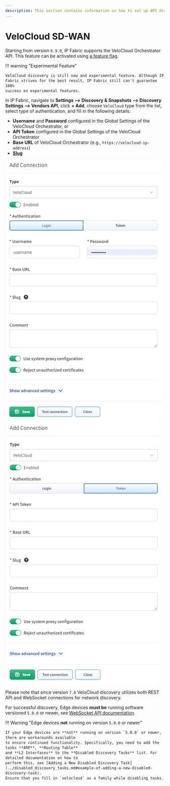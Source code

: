 ```yaml
---
description: This section contains information on how to set up API discovery for VeloCloud.
---
```


# VeloCloud SD-WAN

Starting from version `6.9.0`, IP Fabric supports the VeloCloud Orchestrator
API.  This feature can be activated using [a feature
flag](../../../../System_Administration/Command_Line_Interface/Feature_Flags.md#velocloud-discovery).

!!! warning "Experimental Feature"

    VeloCloud discovery is still new and experimental feature. Although IP
    Fabric strives for the best result, IP Fabric still can't guarantee 100%
    success on experimental features.

In IP Fabric, navigate to **Settings --> Discovery & Snapshots --> Discovery
Settings --> Vendors API**, click **+ Add**, choose `VeloCloud` type from the
list, select type of authentication, and fill in the following details:

- **Username** and **Password** configured in the Global Settings of the
  VeloCloud Orchestrator, or
- **API Token** configured in the Global Settings of the VeloCloud Orchestrator
- **Base URL** of VeloCloud Orchestrator (e.g., `https://velocloud-ip-address`)
- [**Slug**](index.md#slug-and-comment)

![Add Connection - VeloCloud - username](velocloud/VeloCloud_username.png)
![Add Connection - VeloCloud - API token](velocloud/VeloCloud_token.png)

Please note that since version `7.0` VeloCloud discovery utilizes both REST API and WebSocket
connections for network discovery.

For successful discovery, Edge devices **must be** running software versioned `5.0.0` or newer, see
[WebSocket API documentation](https://developer.broadcom.com/xapis/vmware-sd-wan-remote-diagnostics-websocket-api/latest/).

!!! Warning "Edge devices **not** running on version `5.0.0` or newer"

    If your Edge devices are **not** running on version `5.0.0` or newer, there are workarounds available
    to ensure continued functionality. Specifically, you need to add the tasks **ARP**, **Routing Table**
    and **L2 Interfaces** to the **Disabled Discovery Tasks** list. For detailed documentation on how to
    perform this, see [Adding a New Disabled Discovery Task](../disabled_discovery_tasks.md#example-of-adding-a-new-disabled-discovery-task).
    Ensure that you fill in `velocloud` as a family while disabling tasks.
